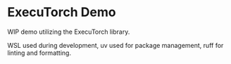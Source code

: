 # ExecuTorch Demo
WIP demo utilizing the ExecuTorch library.

WSL used during development, uv used for package management, ruff for linting and formatting.
